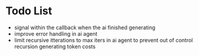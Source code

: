 # Todo List

- signal within the callback when the ai finished generating
- improve error handling in ai agent
- limit recursive itterations to max iters in ai agent to prevent out of control recursion generating token costs